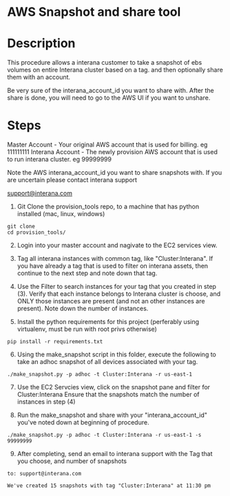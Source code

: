 # AWS Snapshot and share tool

# Description

This procedure allows a interana customer to take a snapshot of ebs volumes on entire Interana cluster based on a tag.
and then optionally share them with an account.  

Be very sure of the interana_account_id you want to share with.  After the share is done, you will
need to go to the AWS UI if you want to unshare.

# Steps

Master Account - Your original AWS account that is used for billing. eg 111111111
Interana Account - The newly provision AWS account that is used to run interana cluster. eg 99999999

Note the AWS interana_account_id you want to share snapshots with.  If you are uncertain please contact interana 
support 

support@interana.com


1) Git Clone the provision_tools repo, to a machine that has python installed (mac, linux, windows)
```
git clone 
cd provision_tools/
```

2) Login into your master account and nagivate to the EC2 services view.


3) Tag all interana instances with common tag, like  "Cluster:Interana".  If you have already a tag that is used
to filter on interana assets, then continue to the next step and note down that tag.


4) Use the Filter to search instances for your tag that you created in step (3). Verify that each instance belongs to 
Interana cluster is choose, and ONLY those instances are present (and not an other instances are present).
Note down the number of instances.


5) Install the python requirements for this project (perferably using virtualenv, must be run with root privs otherwise)
```
pip install -r requirements.txt 
```

6) Using the make_snapshot script in this folder, execute the following to take an adhoc snapshot of all devices associated with your tag.
````
./make_snapshot.py -p adhoc -t Cluster:Interana -r us-east-1
````


7) Use the EC2 Servcies view, click on the snapshot pane and filter for Cluster:Interana
Ensure that the snapshots match the number of instances in step (4)


8) Run the make_snapshot and share with your "interana_account_id" you've noted down at beginning of procedure.
````
./make_snapshot.py -p adhoc -t Cluster:Interana -r us-east-1 -s 99999999
````

9) After completing, send an email to interana support with the Tag that you choose, and number of snapshots
```
to: support@interana.com

We've created 15 snapshots with tag "Cluster:Interana" at 11:30 pm

```







